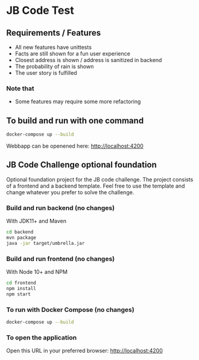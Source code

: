 # JB Code Test

## Requirements / Features

* All new features have unittests
* Facts are still shown for a fun user experience
* Closest address is shown / address is sanitized in backend
* The probability of rain is shown
* The user story is fulfilled

### Note that

* Some features may require some more refactoring

## To build and run with one command

```bash
docker-compose up --build
```

Webbapp can be openened here: [http://localhost:4200](http://localhost:4200)

## JB Code Challenge optional foundation

Optional foundation project for the JB code challenge. The project consists of a frontend and a backend template. Feel free to use the template and change whatever you prefer to solve the challenge.

### Build and run backend (no changes)

With JDK11+ and Maven

```bash
cd backend
mvn package
java -jar target/umbrella.jar
```

### Build and run frontend (no changes)

With Node 10+ and NPM

```bash
cd frontend
npm install
npm start
```

### To run with Docker Compose (no changes)

```bash
docker-compose up --build
```

### To open the application

Open this URL in your preferred browser: [http://localhost:4200](http://localhost:4200)

